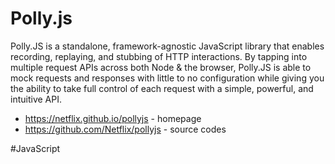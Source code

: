 # Polly.js

Polly.JS is a standalone, framework-agnostic JavaScript library that enables recording, replaying, and stubbing of HTTP interactions. By tapping into multiple request APIs across both Node & the browser, Polly.JS is able to mock requests and responses with little to no configuration while giving you the ability to take full control of each request with a simple, powerful, and intuitive API.

- https://netflix.github.io/pollyjs - homepage
- https://github.com/Netflix/pollyjs - source codes

#JavaScript